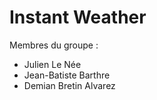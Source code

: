 # Instant Weather 

Membres du groupe :
- Julien Le Née
- Jean-Batiste Barthre
- Demian Bretin Alvarez
